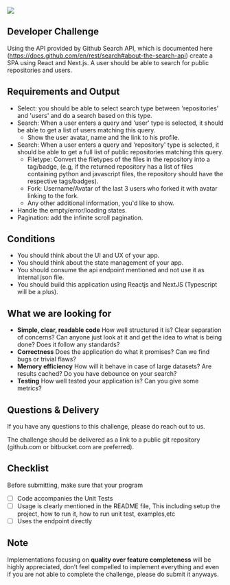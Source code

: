 ![](https://argaamplus.s3.amazonaws.com/159afd60-8669-4140-aa9e-fe46791f515d.png)

## Developer Challenge
Using the API provided by Github Search API, which is documented
here (https://docs.github.com/en/rest/search#about-the-search-api) create a SPA using React and Next.js. A user should be able to search for public repositories and users.

## Requirements and Output
- Select: you should be able to select search type between 'repositories' and 'users' and do a search based on this type.
- Search: When a user enters a query and 'user' type is selected, it should be able to
get a list of users matching this query.
  - Show the user avatar, name and the link to his profile.
- Search: When a user enters a query and 'repository' type is selected, it should be able to
get a full list of public repositories matching this query.
  - Filetype: Convert the filetypes of the files in the repository into a
  tag/badge, (e.g, if the returned repository has a list of files
  containing python and javascript files, the repository should have the
  respective tags/badges).
  - Fork: Username/Avatar of the last 3 users who forked it with
  avatar linking to the fork.
  - Any other additional information, you'd like to show.
- Handle the empty/error/loading states.
- Pagination: add the infinite scroll pagination.


## Conditions
- You should think about the UI and UX of your app.
- You should think about the state management of your app.
- You should consume the api endpoint mentioned and not use it as internal json file.
- You should build this application using Reactjs and NextJS (Typescript will be a plus).

## What we are looking for

- **Simple, clear, readable code** How well structured it is? Clear separation of concerns? Can anyone just look at it and get the idea to
what is being done? Does it follow any standards?
- **Correctness** Does the application do what it promises? Can we find bugs or trivial flaws?
- **Memory efficiency** How will it behave in case of large datasets? Are results cached? Do you have debounce on your search?
- **Testing** How well tested your application is? Can you give some metrics?


## Questions & Delivery

If you have any questions to this challenge, please do reach out to us.

The challenge should be delivered as a link to a public git repository (github.com or bitbucket.com are preferred).

## Checklist

Before submitting, make sure that your program

- [ ] Code accompanies the Unit Tests
- [ ] Usage is clearly mentioned in the README file, This including setup the project, how to run it, how to run unit test, examples,etc
- [ ] Uses the endpoint directly

## Note

Implementations focusing on **quality over feature completeness** will be highly appreciated,  don’t feel compelled to implement everything and even if you are not able to complete the challenge, please do submit it anyways.


